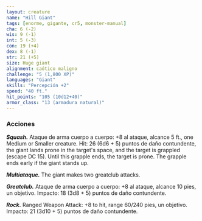 ```yaml
---
layout: creature
name: "Hill Giant"
tags: [enorme, gigante, cr5, monster-manual]
cha: 6 (-2)
wis: 9 (-1)
int: 5 (-3)
con: 19 (+4)
dex: 8 (-1)
str: 21 (+5)
size: Huge giant
alignment: caótico maligno
challenge: "5 (1,800 XP)"
languages: "Giant"
skills: "Percepción +2"
speed: "40 ft."
hit_points: "105 (10d12+40)"
armor_class: "13 (armadura natural)"
---
```


### Acciones

***Squash.*** Ataque de arma cuerpo a cuerpo: +8 al ataque, alcance 5 ft., one Medium or Smaller creature. Hit: 26 (6d6 + 5) puntos de daño contundente, the giant lands prone in the target's space, and the target is grappled (escape DC 15). Until this grapple ends, the target is prone. The grapple ends early if the giant stands up.

***Multiataque.*** The giant makes two greatclub attacks.

***Greatclub.*** Ataque de arma cuerpo a cuerpo: +8 al ataque, alcance 10 pies, un objetivo. Impacto: 18 (3d8 + 5) puntos de daño contundente.

***Rock.*** Ranged Weapon Attack: +8 to hit, range 60/240 pies, un objetivo. Impacto: 21 (3d10 + 5) puntos de daño contundente.